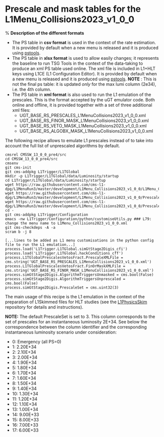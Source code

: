 # Prescale and mask tables for the L1Menu_Collisions2023_v1_0_0
%
**Description of the different formats** 
* The PS table in **csv format** is used in the context of the rate estimation. It is provided by default when a new menu is released and it is produced using [pstools](https://github.com/cms-l1-dpg/L1MenuTools/tree/master/pstools). 
* The PS table in **xlsx format** is used to allow easily changes; it represents the baseline to run TSG Tools in the context of the data-taking to produce an xml PS table used online. The xml file is included in L1+HLT keys using L1CE (L1 Configuration Editor). It is provided by default when a new menu is released and it is produced using [pstools](https://github.com/cms-l1-dpg/L1MenuTools/tree/master/pstools).
**NOTE** : This is not the final ps table: it is updated *only* for the max lumi column (2e34), i.e. the 4th column. 
* The PS table in **xml format** is also used to run the L1 emulation of the prescales. This is the format accepted by the uGT emulator code. Both online and offline, it is provided together with a set of three additional xml files:
  - UGT_BASE_RS_PRESCALES_L1MenuCollisions2023_v1_0_0.xml
  - UGT_BASE_RS_FINOR_MASK_L1MenuCollisions2023_v1_0_0.xml
  - UGT_BASE_RS_VETO_MASK_L1MenuCollisions2023_v1_0_0.xml
  - UGT_BASE_RS_ALGOBX_MASK_L1MenuCollisions2023_v1_0_0.xml   

The following recipe allows to emulate L1 prescales instead of to take into account the full list of unprescaled algorithms by default.
```
cmsrel CMSSW_13_0_0_pre4/src
cd CMSSW_13_0_0_pre4/src
cmsenv
git cms-init
git cms-addpkg L1Trigger/L1TGlobal
mkdir -p L1Trigger/L1TGlobal/data/Luminosity/startup
cd L1Trigger/L1TGlobal/data/Luminosity/startup
wget https://raw.githubusercontent.com/cms-l1-dpg/L1MenuRun3/master/development/L1Menu_Collisions2023_v1_0_0/L1Menu_Collisions2023_v1_0_0.xml
wget https://raw.githubusercontent.com/cms-l1-dpg/L1MenuRun3/master/development/L1Menu_Collisions2023_v1_0_0/PrescaleTable/UGT_BASE_RS_FINOR_MASK_L1MenuCollisions2023_v1_0_0.xml
wget https://raw.githubusercontent.com/cms-l1-dpg/L1MenuRun3/master/development/L1Menu_Collisions2023_v1_0_0/PrescaleTable/UGT_BASE_RS_PRESCALES_L1MenuCollisions2023_v1_0_0.xml
cd -
git cms-addpkg L1Trigger/Configuration
emacs -nw L1Trigger/Configuration/python/customiseUtils.py ### L79: change the menu name to L1Menu_Collisions2023_v1_0_0.xml
git cms-checkdeps -A -a
scram b -j 8

[...lines to be added as L1 menu customisations in the python config file to run the L1 emulation...]
process.load('L1Trigger.L1TGlobal.simGtStage2Digis_cfi')
process.load('L1Trigger.L1TGlobal.hackConditions_cff')                                                                                                       
process.L1TGlobalPrescalesVetosFract.PrescaleXMLFile = cms.string('UGT_BASE_RS_PRESCALES_L1MenuCollisions2023_v1_0_0.xml')      
process.L1TGlobalPrescalesVetosFract.FinOrMaskXMLFile = cms.string('UGT_BASE_RS_FINOR_MASK_L1MenuCollisions2023_v1_0_0.xml')  
process.simGtStage2Digis.AlgorithmTriggersUnmasked = cms.bool(False)
process.simGtStage2Digis.AlgorithmTriggersUnprescaled = cms.bool(False)
process.simGtStage2Digis.PrescaleSet = cms.uint32(3)
```

The main usage of this recipe is the L1 emulation in the context of the preparation of L1Skimmed files for HLT studies (see the [L1PhysicsSkim](https://github.com/sanuvarghese/L1PhysicsSkim) repository for details and instructions). 

**NOTE:** The default PrescaleSet is set to 3. This column corresponds to the set of prescales for an instantaneous luminosity 2E+34. See below the correspondence between the column identifier and the corresponding instantaneous luminosity scenario under consideration:
* 0: Emergency (all PS=0)
* 1: 2.20E+34
* 2: 2.10E+34
* 3: 2.00E+34
* 4: 1.90E+34
* 5: 1.80E+34
* 6: 1.70E+34
* 7: 1.60E+34
* 8: 1.50E+34
* 9: 1.40E+34
* 10: 1.30E+34
* 11: 1.20E+34
* 12: 1.10E+34
* 13: 1.00E+34
* 14: 9.00E+33
* 15: 8.00E+33
* 16: 7.00E+33
* 17: 6.00E+33
